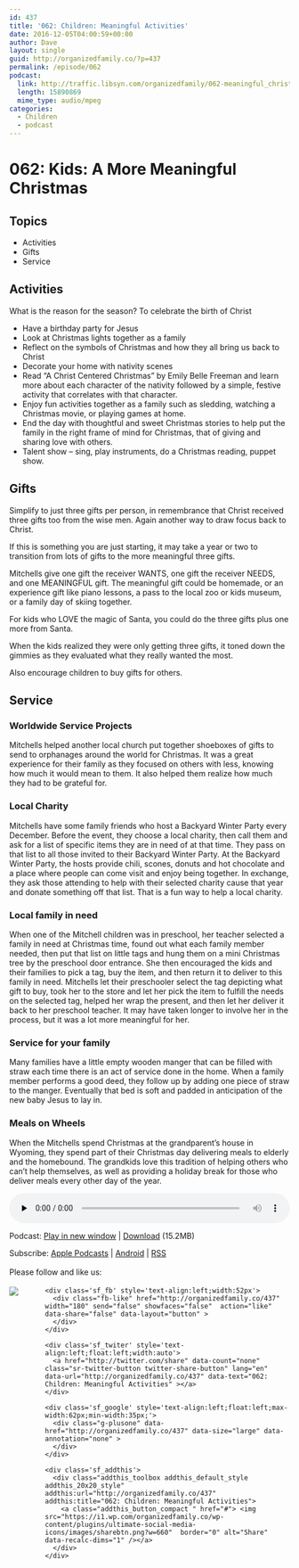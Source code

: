 ```yaml
---
id: 437
title: '062: Children: Meaningful Activities'
date: 2016-12-05T04:00:59+00:00
author: Dave
layout: single
guid: http://organizedfamily.co/?p=437
permalink: /episode/062
podcast:
  link: http://traffic.libsyn.com/organizedfamily/062-meaningful_christmas.mp3
  length: 15890869
  mime_type: audio/mpeg
categories:
  - Children
  - podcast
---
```

# 062: Kids: A More Meaningful Christmas

## Topics

  * Activities
  * Gifts
  * Service

## Activities

What is the reason for the season? To celebrate the birth of Christ

  * Have a birthday party for Jesus
  * Look at Christmas lights together as a family
  * Reflect on the symbols of Christmas and how they all bring us back to Christ
  * Decorate your home with nativity scenes
  * Read &#8220;A Christ Centered Christmas&#8221; by Emily Belle Freeman and learn more about each character of the nativity followed by a simple, festive activity that correlates with that character.
  * Enjoy fun activities together as a family such as sledding, watching a Christmas movie, or playing games at home.
  * End the day with thoughtful and sweet Christmas stories to help put the family in the right frame of mind for Christmas, that of giving and sharing love with others.
  * Talent show &#8211; sing, play instruments, do a Christmas reading, puppet show. 

## Gifts

Simplify to just three gifts per person, in remembrance that Christ received three gifts too from the wise men. Again another way to draw focus back to Christ.

If this is something you are just starting, it may take a year or two to transition from lots of gifts to the more meaningful three gifts.

Mitchells give one gift the receiver WANTS, one gift the receiver NEEDS, and one MEANINGFUL gift. The meaningful gift could be homemade, or an experience gift like piano lessons, a pass to the local zoo or kids museum, or a family day of skiing together.

For kids who LOVE the magic of Santa, you could do the three gifts plus one more from Santa.

When the kids realized they were only getting three gifts, it toned down the gimmies as they evaluated what they really wanted the most.

Also encourage children to buy gifts for others.

## Service

### Worldwide Service Projects

Mitchells helped another local church put together shoeboxes of gifts to send to orphanages around the world for Christmas. It was a great experience for their family as they focused on others with less, knowing how much it would mean to them. It also helped them realize how much they had to be grateful for.

### Local Charity

Mitchells have some family friends who host a Backyard Winter Party every December. Before the event, they choose a local charity, then call them and ask for a list of specific items they are in need of at that time. They pass on that list to all those invited to their Backyard Winter Party. At the Backyard Winter Party, the hosts provide chili, scones, donuts and hot chocolate and a place where people can come visit and enjoy being together. In exchange, they ask those attending to help with their selected charity cause that year and donate something off that list. That is a fun way to help a local charity.

### Local family in need

When one of the Mitchell children was in preschool, her teacher selected a family in need at Christmas time, found out what each family member needed, then put that list on little tags and hung them on a mini Christmas tree by the preschool door entrance. She then encouraged the kids and their families to pick a tag, buy the item, and then return it to deliver to this family in need. Mitchells let their preschooler select the tag depicting what gift to buy, took her to the store and let her pick the item to fulfill the needs on the selected tag, helped her wrap the present, and then let her deliver it back to her preschool teacher. It may have taken longer to involve her in the process, but it was a lot more meaningful for her.

### Service for your family

Many families have a little empty wooden manger that can be filled with straw each time there is an act of service done in the home. When a family member performs a good deed, they follow up by adding one piece of straw to the manger. Eventually that bed is soft and padded in anticipation of the new baby Jesus to lay in.

### Meals on Wheels

When the Mitchells spend Christmas at the grandparent&#8217;s house in Wyoming, they spend part of their Christmas day delivering meals to elderly and the homebound. The grandkids love this tradition of helping others who can&#8217;t help themselves, as well as providing a holiday break for those who deliver meals every other day of the year.

<div class="powerpress_player" id="powerpress_player_5383">
  <audio class="wp-audio-shortcode" id="audio-437-63" preload="none" style="width: 100%;" controls="controls"><source type="audio/mpeg" src="http://traffic.libsyn.com/organizedfamily/062-meaningful_christmas.mp3?_=63" /><a href="http://traffic.libsyn.com/organizedfamily/062-meaningful_christmas.mp3">http://traffic.libsyn.com/organizedfamily/062-meaningful_christmas.mp3</a></audio>
</div>

<p class="powerpress_links powerpress_links_mp3">
  Podcast: <a href="http://traffic.libsyn.com/organizedfamily/062-meaningful_christmas.mp3" class="powerpress_link_pinw" target="_blank" title="Play in new window" onclick="return powerpress_pinw('http://organizedfamily.co/?powerpress_pinw=437-podcast');" rel="nofollow">Play in new window</a> | <a href="http://traffic.libsyn.com/organizedfamily/062-meaningful_christmas.mp3" class="powerpress_link_d" title="Download" rel="nofollow" download="062-meaningful_christmas.mp3">Download</a> (15.2MB)
</p>

<p class="powerpress_links powerpress_subscribe_links">
  Subscribe: <a href="https://itunes.apple.com/us/podcast/organized-family/id1047979605?mt=2&ls=1#episodeGuid=http%3A%2F%2Forganizedfamily.co%2F%3Fp%3D437" class="powerpress_link_subscribe powerpress_link_subscribe_itunes" title="Subscribe on Apple Podcasts" rel="nofollow">Apple Podcasts</a> | <a href="http://subscribeonandroid.com/organizedfamily.co/feed/podcast" class="powerpress_link_subscribe powerpress_link_subscribe_android" title="Subscribe on Android" rel="nofollow">Android</a> | <a href="http://organizedfamily.co/feed/podcast" class="powerpress_link_subscribe powerpress_link_subscribe_rss" title="Subscribe via RSS" rel="nofollow">RSS</a>
</p>

<div class='sfsi_Sicons' style='width: 100%; display: inline-block; vertical-align: middle; text-align:left'>
  <div style='margin:0px 8px 0px 0px; line-height: 24px'>
    <span>Please follow and like us:</span>
  </div>
  
  <div class='sfsi_socialwpr'>
    <div class='sf_subscrbe' style='text-align:left;float:left;width:64px'>
      <a href="http://www.specificfeeds.com/widget/emailsubscribe/MTc5ODgx/OA==/" target="_blank"><img src="https://i2.wp.com/organizedfamily.co/wp-content/plugins/ultimate-social-media-icons/images/follow_subscribe.png?w=660" data-recalc-dims="1" /></a>
    </div>
    
    <div class='sf_fb' style='text-align:left;width:52px'>
      <div class="fb-like" href="http://organizedfamily.co/437" width="180" send="false" showfaces="false"  action="like" data-share="false" data-layout="button" >
      </div>
    </div>
    
    <div class='sf_twiter' style='text-align:left;float:left;width:auto'>
      <a href="http://twitter.com/share" data-count="none" class="sr-twitter-button twitter-share-button" lang="en" data-url="http://organizedfamily.co/437" data-text="062: Children: Meaningful Activities" ></a>
    </div>
    
    <div class='sf_google' style='text-align:left;float:left;max-width:62px;min-width:35px;'>
      <div class="g-plusone" data-href="http://organizedfamily.co/437" data-size="large" data-annotation="none" >
      </div>
    </div>
    
    <div class='sf_addthis'>
      <div class="addthis_toolbox addthis_default_style addthis_20x20_style" addthis:url="http://organizedfamily.co/437" addthis:title="062: Children: Meaningful Activities">
        <a class="addthis_button_compact " href="#"> <img src="https://i1.wp.com/organizedfamily.co/wp-content/plugins/ultimate-social-media-icons/images/sharebtn.png?w=660"  border="0" alt="Share" data-recalc-dims="1" /></a>
      </div>
    </div>
  </div>
</div>